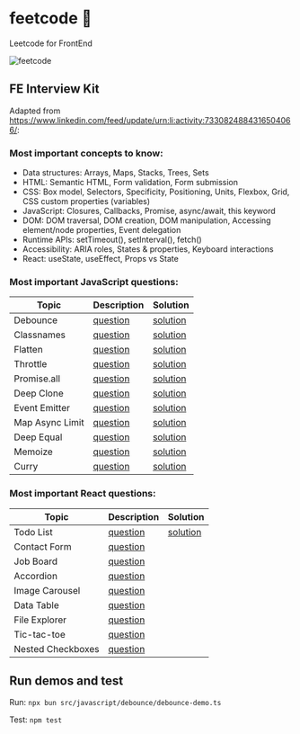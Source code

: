 # feetcode 👣
Leetcode for FrontEnd

![feetcode](https://github.com/benjiaming/feetcode/actions/workflows/node.js.yml/badge.svg)


## FE Interview Kit
Adapted from https://www.linkedin.com/feed/update/urn:li:activity:7330824884316504066/:

### Most important concepts to know:

- Data structures: Arrays, Maps, Stacks, Trees, Sets
- HTML: Semantic HTML, Form validation, Form submission
- CSS: Box model, Selectors, Specificity, Positioning, Units, Flexbox, Grid, CSS custom properties (variables)
- JavaScript​: Closures, Callbacks, Promise, async/await, this keyword
- DOM: DOM traversal, DOM creation, DOM manipulation, Accessing element/node properties, Event delegation
- Runtime APIs: setTimeout(), setInterval(), fetch()
- Accessibility: ARIA roles, States & properties, Keyboard interactions
- React: useState, useEffect, Props vs State

### Most important JavaScript questions:

| Topic           | Description                                  | Solution                                  |
|-----------------|----------------------------------------------|-------------------------------------------|
| Debounce        | [question](https://www.greatfrontend.com/interviews/study/gfe75/questions/javascript/debounce)                    | [solution](./src/javascript/debounce/debounce.ts)    |
| Classnames      | [question](https://www.greatfrontend.com/interviews/study/gfe75/questions/javascript/classnames)                   | [solution](./src/javascript/classnames/classnames.ts)|
| Flatten         | [question](https://www.greatfrontend.com/interviews/study/gfe75/questions/javascript/flatten)                   | [solution](./src/javascript/flatten/flatten.ts)      |
| Throttle        | [question](https://www.greatfrontend.com/interviews/study/gfe75/questions/javascript/throttle)                     | [solution](./src/javascript/throttle/throttle.ts)    |
| Promise.all     | [question](https://www.greatfrontend.com/interviews/study/gfe75/questions/javascript/promise-all)                    | [solution](./src/javascript/promise-all/promise-all.ts)|
| Deep Clone      | [question](https://www.greatfrontend.com/interviews/study/gfe75/questions/javascript/deep-clone)              | [solution](./src/javascript/deep-clone/deep-clone.ts)|
| Event Emitter   | [question](https://www.greatfrontend.com/interviews/study/gfe75/questions/javascript/event-emitter)                    | [solution](./src/javascript/event-emitter/event-emitter.ts)|
| Map Async Limit | [question](https://www.greatfrontend.com/interviews/study/gfe75/questions/javascript/map-async-limit)     | [solution](./src/javascript/map-async-limit/map-async-limit.ts)                  |
| Deep Equal      | [question](https://www.greatfrontend.com/interviews/study/gfe75/questions/javascript/deep-equal)  | [solution](./src/javascript/deep-equal/deep-equal.ts)
| Memoize         | [question](https://www.greatfrontend.com/interviews/study/gfe75/questions/javascript/memoize)  | [solution](./src/javascript/memoize/memoize.ts)
| Curry           | [question](https://www.greatfrontend.com/interviews/study/gfe75/questions/javascript/curry)                    | [solution](./src/javascript/curry/curry.ts)


### Most important React questions:

| Topic           | Description                                  | Solution                                  |
|-------------------|---------------------------------------------------|-------------------|
| Todo List         | [question](https://www.greatfrontend.com/questions/user-interface/todo-list/react?framework=react)                  | [solution](./src/react/todo/src/Todo.tsx)               |
| Contact Form      | [question](https://lnkd.in/gtNHef6T)                  |                   |
| Job Board         | [question](https://lnkd.in/giHeiXh2)                  |                   |
| Accordion         | [question](https://lnkd.in/gSZYFQA5)                  |                   |
| Image Carousel    | [question](https://lnkd.in/gnxWuVxe)                  |                   |
| Data Table        | [question](https://lnkd.in/gwfqzfm6)                  |                   |
| File Explorer     | [question](https://lnkd.in/gU898hpr)                  |                   |
| Tic-tac-toe       | [question](https://lnkd.in/gc7upPZS)                  |                   |
| Nested Checkboxes | [question](https://lnkd.in/gfgtJHue)                  |                   |
## Run demos and test

Run: `npx bun src/javascript/debounce/debounce-demo.ts`

Test: `npm test`
